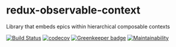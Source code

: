 # redux-observable-context
Library that embeds epics within hierarchical composable contexts

[![Build Status](https://travis-ci.com/zepod/redux-observable-context.png)](https://travis-ci.com/zepod/redux-observable-context)
[![codecov](https://codecov.io/gh/zepod/redux-observable-context/branch/master/graph/badge.svg)](https://codecov.io/gh/zepod/redux-observable-context) [![Greenkeeper badge](https://badges.greenkeeper.io/zepod/redux-observable-context.svg)](https://greenkeeper.io/)
[![Maintainability](https://api.codeclimate.com/v1/badges/281286e1826ff235fecf/maintainability)](https://codeclimate.com/github/zepod/redux-observable-context/maintainability)

